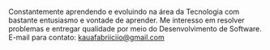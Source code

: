 Constantemente aprendendo e evoluindo na área da Tecnologia com bastante entusiasmo e vontade de aprender. 
Me interesso em resolver problemas e entregar qualidade por meio do Desenvolvimento de Software.
E-mail para contato: kauafabriiciio@gmail.com
